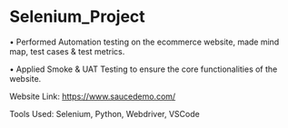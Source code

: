 # Selenium_Project
•	Performed Automation testing on the ecommerce website, made mind map, test cases & test metrics.

•	Applied Smoke & UAT Testing to ensure the core functionalities of the website.

Website Link: https://www.saucedemo.com/

Tools Used: Selenium, Python, Webdriver, VSCode
